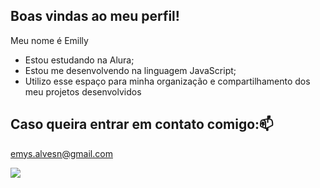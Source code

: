 ## Boas vindas ao meu perfil!

Meu nome é Emilly

* Estou estudando na Alura;
* Estou me desenvolvendo na linguagem JavaScript;
* Utilizo esse espaço para minha organização e compartilhamento dos meu projetos desenvolvidos

## Caso queira entrar em contato comigo:📫

  emys.alvesn@gmail.com

![](https://tenor.com/pt-BR/view/marshall-eriksen-happy-smile-himym-how-i-met-your-mother-gif-16435489)

  
